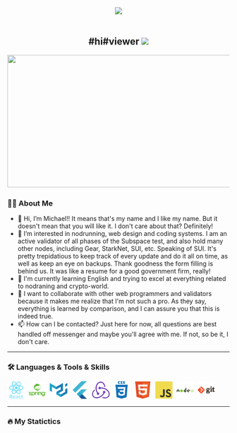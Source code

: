<div id="header" align="center">
  <img src="https://media.giphy.com/media/ZVik7pBtu9dNS/giphy.gif" width="150"/><br>
  <img src="https://komarev.com/ghpvc/?username=nikitastaf7&style=flat-square&color=blue" alt=""/>
  <h2>
  #hi#viewer
  <img src="https://media.giphy.com/media/hvRJCLFzcasrR4ia7z/giphy.gif" width="30px"/>
  </h2>
</div>

<div align="center">
  <img src="https://media.giphy.com/media/cmegx6SssTKmEFEcwj/giphy-downsized-large.gif" width="600" height="300"/>
</div>

### :man_technologist: About Me
- 👋 Hi, I’m Michael!! It means that's my name and I like my name. But it doesn't mean that you will like it. I don't care about that? Definitely!
- 👀 I’m interested in nodrunning, web design and coding systems.
I am an active validator of all phases of the Subspace test, and also hold many other nodes, including Gear, StarkNet, SUI, etc.
Speaking of SUI. It's pretty trepidatious to keep track of every update and do it all on time, as well as keep an eye on backups.
Thank goodness the form filling is behind us. It was like a resume for a good government firm, really!
- 🌱 I'm currently learning English and trying to excel at everything related to nodraning and crypto-world.
- 💞️ I want to collaborate with other web programmers and validators because it makes me realize that I'm not such a pro.
As they say, everything is learned by comparison, and I can assure you that this is indeed true.
- 📫 How can I be contacted? Just here for now, all questions are best handled off messenger and maybe you'll agree with me. If not, so be it, I don't care.

---

### :hammer_and_wrench: Languages & Tools & Skills

<div>
  <img src="https://github.com/devicons/devicon/blob/master/icons/react/react-original-wordmark.svg" title="React" alt="React" width="40" height="40"/>&nbsp;
  <img src="https://github.com/devicons/devicon/blob/master/icons/spring/spring-original-wordmark.svg" title="Spring" alt="Spring" width="40" height="40"/>&nbsp;
  <img src="https://github.com/devicons/devicon/blob/master/icons/materialui/materialui-original.svg" title="Material UI" alt="Material UI" width="40" height="40"/>&nbsp;
  <img src="https://github.com/devicons/devicon/blob/master/icons/flutter/flutter-original.svg" title="Flutter" alt="Flutter" width="40" height="40"/>&nbsp;
  <img src="https://github.com/devicons/devicon/blob/master/icons/redux/redux-original.svg" title="Redux" alt="Redux " width="40" height="40"/>&nbsp;
  <img src="https://github.com/devicons/devicon/blob/master/icons/css3/css3-plain-wordmark.svg"  title="CSS3" alt="CSS" width="40" height="40"/>&nbsp;
  <img src="https://github.com/devicons/devicon/blob/master/icons/html5/html5-original.svg" title="HTML5" alt="HTML" width="40" height="40"/>&nbsp;
  <img src="https://github.com/devicons/devicon/blob/master/icons/javascript/javascript-original.svg" title="JavaScript" alt="JavaScript" width="40" height="40"/>&nbsp;
  <img src="https://github.com/devicons/devicon/blob/master/icons/nodejs/nodejs-original-wordmark.svg" title="NodeJS" alt="NodeJS" width="40" height="40"/>&nbsp;
  <img src="https://github.com/devicons/devicon/blob/master/icons/git/git-original-wordmark.svg" title="Git" **alt="Git" width="40" height="40"/>
</div>

---

### :fire: My Statictics
